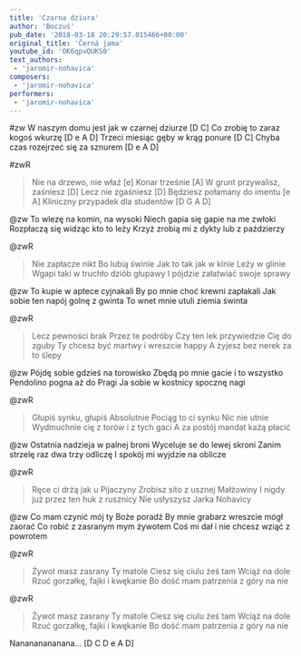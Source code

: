 ```yaml
---
title: 'Czarna dziura'
author: 'Boczuś'
pub_date: '2018-03-18 20:29:57.015466+00:00'
original_title: 'Černá jama'
youtube_id: 'OK6qpvQUKS0'
text_authors:
 - 'jaromir-nohavica'
composers:
 - 'jaromir-nohavica'
performers:
 - 'jaromir-nohavica'
---
```


#zw
W naszym domu jest jak w czarnej dziurze [D C]
Co zrobię to zaraz kogoś wkurzę [D e A D]
Trzeci miesiąc gęby w krąg ponure [D C]
Chyba czas rozejrzeć się za sznurem [D e A D]

#zwR
>Nie na drzewo, nie właź [e]
>Konar trześnie [A]
>W grunt przywalisz, zaśniesz [D]
>Lecz nie zgaśniesz [D]
>Będziesz połamany do imentu [e A]
>Kliniczny przypadek dla studentów [D G A D]

@zw
To wlezę na komin, na wysoki
Niech gapia się gapie na me zwłoki
Rozpłaczą się widząc kto to leży
Krzyż zrobią mi z dykty lub z paździerzy

@zwR
>Nie zapłacze nikt
>Bo lubią świnie
>Jak to tak jak w kinie
>Leży w glinie
>Wgapi taki w truchło dziób głupawy
>I pójdzie załatwiać swoje sprawy

@zw
To kupie w aptece cyjnakali
By po mnie choć krewni zapłakali
Jak sobie ten napój golnę z gwinta
To wnet mnie utuli ziemia świnta

@zwR
>Lecz pewności brak 
>Przez te podróby
>Czy ten lek przywiedzie
>Cię do zguby
>Ty chcesz być martwy i wreszcie happy
>A żyjesz bez nerek za to ślepy

@zw
Pójdę sobie gdzieś na torowisko
Zbędą po mnie gacie i to wszystko
Pendolino pogna aż do Pragi
Ja sobie w kostnicy spocznę nagi

@zwR
>Głupiś synku, głupiś 
>Absolutnie
>Pociąg to ci synku
>Nic nie utnie
>Wydmuchnie cię z torów i z tych gaci
>A za postój mandat każą płacić

@zw
Ostatnia nadzieja w palnej broni
Wyceluje se do lewej skroni
Zanim strzelę raz dwa trzy odliczę
I spokój mi wyjdzie na oblicze

@zwR
>Ręce ci drżą jak u 
>Pijaczyny
>Zrobisz sito z usznej
>Małżowiny
>I nigdy już przez ten huk z rusznicy
>Nie usłyszysz Jarka Nohavicy

@zw
Co mam czynić mój ty Boże poradź
By mnie grabarz wreszcie mógł zaorać
Co robić z zasranym mym żywotem
Coś mi dał i nie chcesz wziąć z powrotem

@zwR
>Żywot masz zasrany
>Ty matole
>Ciesz się ciulu żeś tam 
>Wciąż na dole
>Rzuć gorzałkę, fajki i kwękanie
>Bo dość mam patrzenia z góry na nie

@zwR
>Żywot masz zasrany
>Ty matole
>Ciesz się ciulu żeś tam 
>Wciąż na dole
>Rzuć gorzałkę, fajki i kwękanie
>Bo dość mam patrzenia z góry na nie

Nanananananana... [D C D e A D]